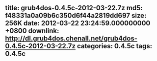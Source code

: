 title: grub4dos-0.4.5c-2012-03-22.7z
md5: f48331a0a09b6c350d6f44a2819dd697
size: 256K
date: 2012-03-22 23:24:59.000000000 +0800
downlink: http://dl.grub4dos.chenall.net/grub4dos-0.4.5c-2012-03-22.7z
categories: 0.4.5c
tags: 0.4.5c
---

